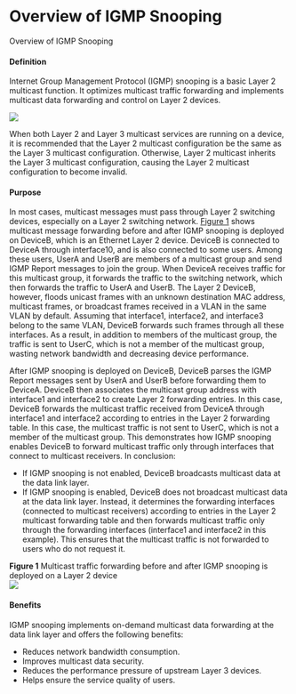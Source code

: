 Overview of IGMP Snooping
=========================

Overview of IGMP Snooping

#### Definition

Internet Group Management Protocol (IGMP) snooping is a basic Layer 2 multicast function. It optimizes multicast traffic forwarding and implements multicast data forwarding and control on Layer 2 devices.

![](../public_sys-resources/note_3.0-en-us.png) 

When both Layer 2 and Layer 3 multicast services are running on a device, it is recommended that the Layer 2 multicast configuration be the same as the Layer 3 multicast configuration. Otherwise, Layer 2 multicast inherits the Layer 3 multicast configuration, causing the Layer 2 multicast configuration to become invalid.



#### Purpose

In most cases, multicast messages must pass through Layer 2 switching devices, especially on a Layer 2 switching network. [Figure 1](#EN-US_CONCEPT_0000001130622116__fig8606326171418) shows multicast message forwarding before and after IGMP snooping is deployed on DeviceB, which is an Ethernet Layer 2 device. DeviceB is connected to DeviceA through interface10, and is also connected to some users. Among these users, UserA and UserB are members of a multicast group and send IGMP Report messages to join the group. When DeviceA receives traffic for this multicast group, it forwards the traffic to the switching network, which then forwards the traffic to UserA and UserB. The Layer 2 DeviceB, however, floods unicast frames with an unknown destination MAC address, multicast frames, or broadcast frames received in a VLAN in the same VLAN by default. Assuming that interface1, interface2, and interface3 belong to the same VLAN, DeviceB forwards such frames through all these interfaces. As a result, in addition to members of the multicast group, the traffic is sent to UserC, which is not a member of the multicast group, wasting network bandwidth and decreasing device performance.

After IGMP snooping is deployed on DeviceB, DeviceB parses the IGMP Report messages sent by UserA and UserB before forwarding them to DeviceA. DeviceB then associates the multicast group address with interface1 and interface2 to create Layer 2 forwarding entries. In this case, DeviceB forwards the multicast traffic received from DeviceA through interface1 and interface2 according to entries in the Layer 2 forwarding table. In this case, the multicast traffic is not sent to UserC, which is not a member of the multicast group. This demonstrates how IGMP snooping enables DeviceB to forward multicast traffic only through interfaces that connect to multicast receivers. In conclusion:

* If IGMP snooping is not enabled, DeviceB broadcasts multicast data at the data link layer.
* If IGMP snooping is enabled, DeviceB does not broadcast multicast data at the data link layer. Instead, it determines the forwarding interfaces (connected to multicast receivers) according to entries in the Layer 2 multicast forwarding table and then forwards multicast traffic only through the forwarding interfaces (interface1 and interface2 in this example). This ensures that the multicast traffic is not forwarded to users who do not request it.

**Figure 1** Multicast traffic forwarding before and after IGMP snooping is deployed on a Layer 2 device  
![](figure/en-us_image_0000001130622140.png)

#### Benefits

IGMP snooping implements on-demand multicast data forwarding at the data link layer and offers the following benefits:

* Reduces network bandwidth consumption.
* Improves multicast data security.
* Reduces the performance pressure of upstream Layer 3 devices.
* Helps ensure the service quality of users.